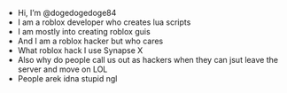 - Hi, I’m @dogedogedoge84
- I am a roblox developer who creates lua scripts
- I am mostly into creating roblox guis
- And I am a roblox hacker but who cares
- What roblox hack I use Synapse X
- Also why do people call us out as hackers when they can jsut leave the server and move on LOL
- People arek idna stupid ngl
